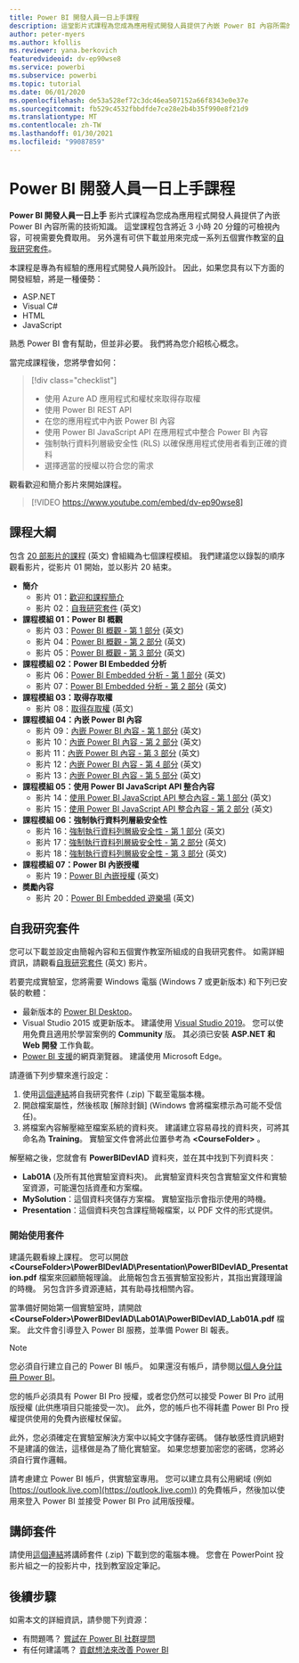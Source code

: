```yaml
---
title: Power BI 開發人員一日上手課程
description: 這堂影片式課程為您成為應用程式開發人員提供了內嵌 Power BI 內容所需的技術知識。
author: peter-myers
ms.author: kfollis
ms.reviewer: yana.berkovich
featuredvideoid: dv-ep90wse8
ms.service: powerbi
ms.subservice: powerbi
ms.topic: tutorial
ms.date: 06/01/2020
ms.openlocfilehash: de53a528ef72c3dc46ea507152a66f8343e0e37e
ms.sourcegitcommit: fb529c4532fbbdfde7ce28e2b4b35f990e8f21d9
ms.translationtype: MT
ms.contentlocale: zh-TW
ms.lasthandoff: 01/30/2021
ms.locfileid: "99087859"
---
```

# <a name="power-bi-developer-in-a-day-course"></a>Power BI 開發人員一日上手課程

**Power BI 開發人員一日上手** 影片式課程為您成為應用程式開發人員提供了內嵌 Power BI 內容所需的技術知識。 這堂課程包含將近 3 小時 20 分鐘的可檢視內容，可視需要免費取用。 另外還有可供下載並用來完成一系列五個實作教室的[自我研究套件](#self-study-kit)。

本課程是專為有經驗的應用程式開發人員所設計。 因此，如果您具有以下方面的開發經驗，將是一種優勢：

- ASP.NET
- Visual C#
- HTML
- JavaScript

熟悉 Power BI 會有幫助，但並非必要。 我們將為您介紹核心概念。

當完成課程後，您將學會如何：

> [!div class="checklist"]
> - 使用 Azure AD 應用程式和權杖來取得存取權
> - 使用 Power BI REST API
> - 在您的應用程式中內嵌 Power BI 內容
> - 使用 Power BI JavaScript API 在應用程式中整合 Power BI 內容
> - 強制執行資料列層級安全性 (RLS) 以確保應用程式使用者看到正確的資料
> - 選擇適當的授權以符合您的需求

觀看歡迎和簡介影片來開始課程。

> [!VIDEO https://www.youtube.com/embed/dv-ep90wse8]

## <a name="course-outline"></a>課程大綱

包含 [20 部影片的課程](https://www.youtube.com/playlist?list=PL1N57mwBHtN1AGWHnJMhtvJCIG_IlC07D) \(英文\) 會組織為七個課程模組。 我們建議您以錄製的順序觀看影片，從影片 01 開始，並以影片 20 結束。

- **簡介**
  - 影片 01：[歡迎和課程簡介](https://www.youtube.com/watch?v=dv-ep90wse8&list=PL1N57mwBHtN1AGWHnJMhtvJCIG_IlC07D)
  - 影片 02：[自我研究套件](https://www.youtube.com/watch?v=X0P9Mdqx7sY&list=PL1N57mwBHtN1AGWHnJMhtvJCIG_IlC07D) \(英文\)
- **課程模組 01：Power BI 概觀**
  - 影片 03：[Power BI 概觀 - 第 1 部分](https://www.youtube.com/watch?v=LD3RlDdRi-0&list=PL1N57mwBHtN1AGWHnJMhtvJCIG_IlC07D) \(英文\)
  - 影片 04：[Power BI 概觀 - 第 2 部分](https://www.youtube.com/watch?v=jmHXlHI5hn0&list=PL1N57mwBHtN1AGWHnJMhtvJCIG_IlC07D) \(英文\)
  - 影片 05：[Power BI 概觀 - 第 3 部分](https://www.youtube.com/watch?v=uujSR_7cfL4&list=PL1N57mwBHtN1AGWHnJMhtvJCIG_IlC07D) \(英文\)
- **課程模組 02：Power BI Embedded 分析**
  - 影片 06：[Power BI Embedded 分析 - 第 1 部分](https://www.youtube.com/watch?v=2QBnfUwnuMk&list=PL1N57mwBHtN1AGWHnJMhtvJCIG_IlC07D) \(英文\)
  - 影片 07：[Power BI Embedded 分析 - 第 2 部分](https://www.youtube.com/watch?v=7Jda5x7Qe7Q&list=PL1N57mwBHtN1AGWHnJMhtvJCIG_IlC07D) \(英文\)
- **課程模組 03：取得存取權**
  - 影片 08：[取得存取權](https://www.youtube.com/watch?v=3dYCMTsDT3c&list=PL1N57mwBHtN1AGWHnJMhtvJCIG_IlC07D) \(英文\)
- **課程模組 04：內嵌 Power BI 內容**
  - 影片 09：[內嵌 Power BI 內容 - 第 1 部分](https://www.youtube.com/watch?v=caKS8PQJnyo&list=PL1N57mwBHtN1AGWHnJMhtvJCIG_IlC07D) \(英文\)
  - 影片 10：[內嵌 Power BI 內容 - 第 2 部分](https://www.youtube.com/watch?v=XbYt8ZX3q9k&list=PL1N57mwBHtN1AGWHnJMhtvJCIG_IlC07D) \(英文\)
  - 影片 11：[內嵌 Power BI 內容 - 第 3 部分](https://www.youtube.com/watch?v=mXmFrHuYVh8&list=PL1N57mwBHtN1AGWHnJMhtvJCIG_IlC07D) \(英文\)
  - 影片 12：[內嵌 Power BI 內容 - 第 4 部分](https://www.youtube.com/watch?v=9YNm90K8FhA&list=PL1N57mwBHtN1AGWHnJMhtvJCIG_IlC07D) \(英文\)
  - 影片 13：[內嵌 Power BI 內容 - 第 5 部分](https://www.youtube.com/watch?v=hnZ7IWHrMFU&list=PL1N57mwBHtN1AGWHnJMhtvJCIG_IlC07D) \(英文\)
- **課程模組 05：使用 Power BI JavaScript API 整合內容**
  - 影片 14：[使用 Power BI JavaScript API 整合內容 - 第 1 部分](https://www.youtube.com/watch?v=wmeEEHQmQqw&list=PL1N57mwBHtN1AGWHnJMhtvJCIG_IlC07D) \(英文\)
  - 影片 15：[使用 Power BI JavaScript API 整合內容 - 第 2 部分](https://www.youtube.com/watch?v=TSEjZl0dGfM&list=PL1N57mwBHtN1AGWHnJMhtvJCIG_IlC07D) \(英文\)
- **課程模組 06：強制執行資料列層級安全性**
  - 影片 16：[強制執行資料列層級安全性 - 第 1 部分](https://www.youtube.com/watch?v=8O4hzGI8FFg&list=PL1N57mwBHtN1AGWHnJMhtvJCIG_IlC07D) \(英文\)
  - 影片 17：[強制執行資料列層級安全性 - 第 2 部分](https://www.youtube.com/watch?v=8mxg8LtLx4I&list=PL1N57mwBHtN1AGWHnJMhtvJCIG_IlC07D) \(英文\)
  - 影片 18：[強制執行資料列層級安全性 - 第 3 部分](https://www.youtube.com/watch?v=OdgtbIIM9pk&list=PL1N57mwBHtN1AGWHnJMhtvJCIG_IlC07D) \(英文\)
- **課程模組 07：Power BI 內嵌授權**
  - 影片 19：[Power BI 內嵌授權](https://www.youtube.com/watch?v=ipmip6ARnks&list=PL1N57mwBHtN1AGWHnJMhtvJCIG_IlC07D) \(英文\)
- **奬勵內容**
  - 影片 20：[Power BI Embedded 遊樂場](https://www.youtube.com/watch?v=U3qeQRwWhRc&list=PL1N57mwBHtN1AGWHnJMhtvJCIG_IlC07D) \(英文\)

## <a name="self-study-kit"></a>自我研究套件

您可以下載並設定由簡報內容和五個實作教室所組成的自我研究套件。 如需詳細資訊，請觀看[自我研究套件](https://www.youtube.com/watch?v=X0P9Mdqx7sY) \(英文\) 影片。

若要完成實驗室，您將需要 Windows 電腦 (Windows 7 或更新版本) 和下列已安裝的軟體：

- 最新版本的 [Power BI Desktop](../fundamentals/desktop-get-the-desktop.md)。
- Visual Studio 2015 或更新版本。 建議使用 [Visual Studio 2019](https://visualstudio.microsoft.com/downloads/)。 您可以使用免費且適用於學習案例的 **Community** 版。 其必須已安裝 **ASP.NET 和 Web 開發** 工作負載。
- [Power BI 支援](../fundamentals/power-bi-browsers.md)的網頁瀏覽器。 建議使用 Microsoft Edge。

請遵循下列步驟來進行設定：

1. 使用[這個連結](https://aka.ms/deviad-student)將自我研究套件 (.zip) 下載至電腦本機。
1. 開啟檔案屬性，然後核取 [解除封鎖] (Windows 會將檔案標示為可能不受信任)。
1. 將檔案內容解壓縮至檔案系統的資料夾。 建議建立容易尋找的資料夾，可將其命名為 **Training**。 實驗室文件會將此位置參考為 **&lt;CourseFolder&gt;** 。

解壓縮之後，您就會有 **PowerBIDevIAD** 資料夾，並在其中找到下列資料夾：

- **Lab01A** (及所有其他實驗室資料夾)。 此實驗室資料夾包含實驗室文件和實驗室資源，可能還包括資產和方案檔。
- **MySolution**：這個資料夾儲存方案檔。 實驗室指示會指示使用的時機。
- **Presentation**：這個資料夾包含課程簡報檔案，以 PDF 文件的形式提供。

### <a name="get-started-with-the-kit"></a>開始使用套件

建議先觀看線上課程。 您可以開啟 **&lt;CourseFolder&gt;\PowerBIDevIAD\Presentation\PowerBIDevIAD_Presentation.pdf** 檔案來回顧簡報理論。 此簡報包含五張實驗室投影片，其指出實踐理論的時機。 另包含許多資源連結，其有助尋找相關內容。

當準備好開始第一個實驗室時，請開啟 **&lt;CourseFolder&gt;\PowerBIDevIAD\Lab01A\PowerBIDevIAD_Lab01A.pdf** 檔案。 此文件會引導登入 Power BI 服務，並準備 Power BI 報表。

> [!NOTE]
> 您必須自行建立自己的 Power BI 帳戶。 如果還沒有帳戶，請參閱[以個人身分註冊 Power BI](../fundamentals/service-self-service-signup-for-power-bi.md)。
>
> 您的帳戶必須具有 Power BI Pro 授權，或者您仍然可以接受 Power BI Pro 試用版授權 (此供應項目只能接受一次)。 此外，您的帳戶也不得耗盡 Power BI Pro 授權提供使用的免費內嵌權杖保留。
>
> 此外，您必須確定在實驗室解決方案中以純文字儲存密碼。 儲存敏感性資訊絕對不是建議的做法，這樣做是為了簡化實驗室。 如果您想要加密您的密碼，您將必須自行實作邏輯。
>
> 請考慮建立 Power BI 帳戶，供實驗室專用。 您可以建立具有公用網域 (例如 [https://outlook.live.com](https://outlook.live.com)) 的免費帳戶，然後加以使用來登入 Power BI 並接受 Power BI Pro 試用版授權。

## <a name="instructor-kit"></a>講師套件

請使用[這個連結](https://aka.ms/deviad-instructor)將講師套件 (.zip) 下載到您的電腦本機。 您會在 PowerPoint 投影片組之一的投影片中，找到教室設定筆記。

## <a name="next-steps"></a>後續步驟

如需本文的詳細資訊，請參閱下列資源：

- 有問題嗎？ [嘗試在 Power BI 社群提問](https://community.powerbi.com/)
- 有任何建議嗎？ [貢獻想法來改善 Power BI](https://ideas.powerbi.com/)